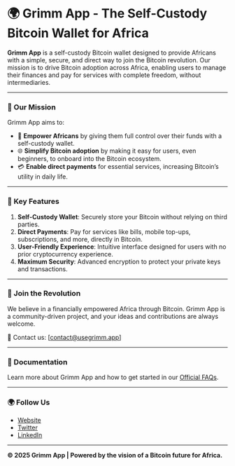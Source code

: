 # 🌍 Grimm App - The Self-Custody Bitcoin Wallet for Africa  

**Grimm App** is a self-custody Bitcoin wallet designed to provide Africans with a simple, secure, and direct way to join the Bitcoin revolution. Our mission is to drive Bitcoin adoption across Africa, enabling users to manage their finances and pay for services with complete freedom, without intermediaries.  

---

### 🎯 Our Mission  

Grimm App aims to:  
- 🌟 **Empower Africans** by giving them full control over their funds with a self-custody wallet.  
- 🌐 **Simplify Bitcoin adoption** by making it easy for users, even beginners, to onboard into the Bitcoin ecosystem.  
- 💳 **Enable direct payments** for essential services, increasing Bitcoin’s utility in daily life.  

---

### 🚀 Key Features  

1. **Self-Custody Wallet**: Securely store your Bitcoin without relying on third parties.  
2. **Direct Payments**: Pay for services like bills, mobile top-ups, subscriptions, and more, directly in Bitcoin.  
3. **User-Friendly Experience**: Intuitive interface designed for users with no prior cryptocurrency experience.  
5. **Maximum Security**: Advanced encryption to protect your private keys and transactions.  

---

### 📢 Join the Revolution  

We believe in a financially empowered Africa through Bitcoin. Grimm App is a community-driven project, and your ideas and contributions are always welcome.  

📧 Contact us: [contact@usegrimm.app]  

---

### 📖 Documentation  

Learn more about Grimm App and how to get started in our [Official FAQs](https://usegrimm.app/faqs).  

---

### 🌍 Follow Us  

- [Website](https://usegrimm.app)  
- [Twitter](https://x.com/useGrimmApp)  
- [LinkedIn](https://linkedin.com/company/usegrimmapp)  

---

**© 2025 Grimm App | Powered by the vision of a Bitcoin future for Africa.**  
